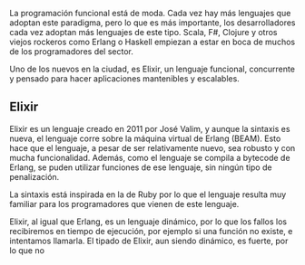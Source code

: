 
La programación funcional está de moda. Cada vez hay más lenguajes que adoptan este paradigma, pero lo que es más importante, los desarrolladores cada vez adoptan más lenguajes de este tipo. Scala, F#, Clojure y otros viejos rockeros como Erlang o Haskell empiezan a estar en boca de muchos de los programadores del sector.

Uno de los nuevos en la ciudad, es Elixir, un lenguaje funcional, concurrente y pensado para hacer aplicaciones mantenibles y escalables.


## Elixir

Elixir es un lenguaje creado en 2011 por José Valim, y aunque la sintaxis es nueva, el lenguaje corre sobre la máquina virtual de Erlang (BEAM). Esto hace que el lenguaje, a pesar de ser relativamente nuevo, sea robusto y con mucha funcionalidad. Además, como el lenguaje se compila a bytecode de Erlang, se puden utilizar funciones de ese lenguaje, sin ningún tipo de penalización.

La sintaxis está inspirada en la de Ruby por lo que el lenguaje resulta muy familiar para los programadores que vienen de este lenguaje.

Elixir, al igual que Erlang, es un lenguaje dinámico, por lo que los fallos los recibiremos en tiempo de ejecución, por ejemplo si una función no existe, e intentamos llamarla. El tipado de Elixir, aun siendo dinámico, es fuerte, por lo que no 

